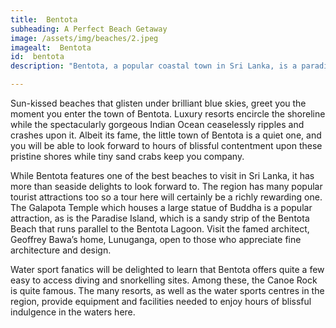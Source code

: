 ```yaml
---
title:  Bentota 
subheading: A Perfect Beach Getaway 
image: /assets/img/beaches/2.jpeg
imagealt:  Bentota 
id:  bentota
description: "Bentota, a popular coastal town in Sri Lanka, is a paradise for beach lovers. The pristine beaches, crystal-clear waters, and lush greenery make it an ideal destination for relaxation and rejuvenation. "

---
```

Sun-kissed beaches that glisten under brilliant blue skies, greet you the moment you enter the town of Bentota. Luxury resorts encircle the shoreline while the spectacularly gorgeous Indian Ocean ceaselessly ripples and crashes upon it. Albeit its fame, the little town of Bentota is a quiet one, and you will be able to look forward to hours of blissful contentment upon these pristine shores while tiny sand crabs keep you company.

While Bentota features one of the best beaches to visit in Sri Lanka, it has more than seaside delights to look forward to. The region has many popular tourist attractions too so a tour here will certainly be a richly rewarding one. The Galapota Temple which houses a large statue of Buddha is a popular attraction, as is the Paradise Island, which is a sandy strip of the Bentota Beach that runs parallel to the Bentota Lagoon. Visit the famed architect, Geoffrey Bawa’s home, Lunuganga, open to those who appreciate fine architecture and design.

Water sport fanatics will be delighted to learn that Bentota offers quite a few easy to access diving and snorkelling sites. Among these, the Canoe Rock is quite famous. The many resorts, as well as the water sports centres in the region, provide equipment and facilities needed to enjoy hours of blissful indulgence in the waters here.